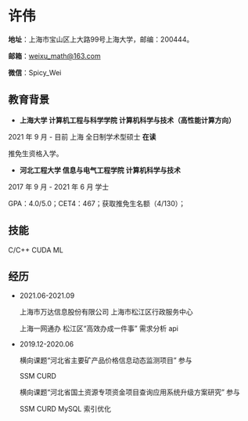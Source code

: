# 许伟

**地址**：上海市宝山区上大路99号上海大学，邮编：200444。

**邮箱**：weixu_math@163.com

**微信**：Spicy_Wei

## 教育背景

- **上海大学 计算机工程与科学学院 计算机科学与技术（高性能计算方向）**

2021 年 9 月 - 目前 上海 全日制学术型硕士   **在读**

推免生资格入学。

- **河北工程大学 信息与电气工程学院 计算机科学与技术**

2017 年 9 月 - 2021 年 6 月 学士

GPA：4.0/5.0；CET4：467；获取推免生名额（4/130）；

## 技能
C/C++    CUDA   ML


## 经历
- 2021.06-2021.09

    上海市万达信息股份有限公司                 上海市松江区行政服务中心
    
    上海一网通办 松江区“高效办成一件事”  需求分析 api  

- 2019.12-2020.06

    横向课题“河北省主要矿产品价格信息动态监测项目” 	 参与
    
   SSM CURD 
   
    横向课题“河北省国土资源专项资金项目查询应用系统升级方案研究”   参与
    
   SSM CURD   MySQL 索引优化
